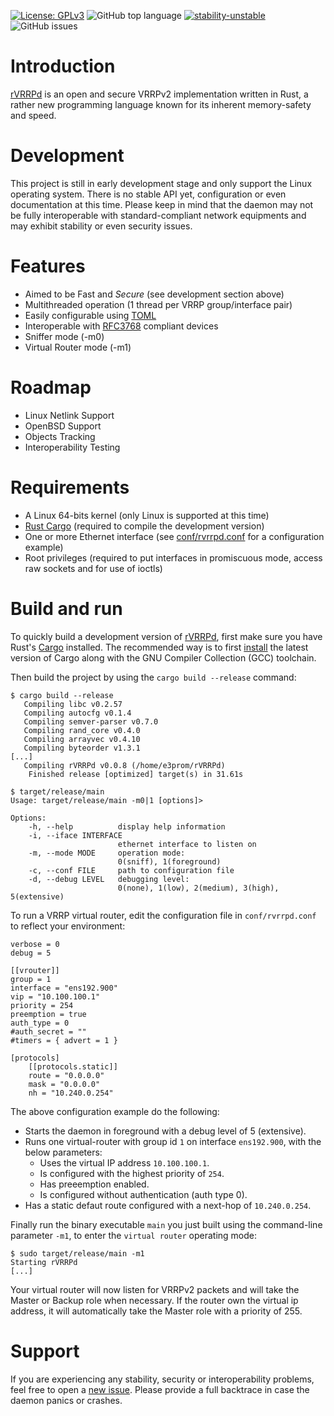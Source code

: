 [![License: GPLv3](https://img.shields.io/badge/License-GPLv3-blue.svg)](https://github.com/e3prom/rVRRPd/blob/master/LICENSE)
![GitHub top language](https://img.shields.io/github/languages/top/e3prom/rvrrpd.svg)
[![stability-unstable](https://img.shields.io/badge/stability-unstable-yellow.svg)](https://github.com/e3prom/rVRRPd/releases)
![GitHub issues](https://img.shields.io/github/issues-raw/e3prom/rvrrpd.svg)

# Introduction
[rVRRPd](https://github.com/e3prom/rVRRPd) is an open and secure VRRPv2 implementation written in Rust, a rather new programming language known for its inherent memory-safety and speed.

# Development
This project is still in early development stage and only support the Linux operating system. There is no stable API yet, configuration or even documentation at this time. Please keep in mind that the daemon may not be fully interoperable with standard-compliant network equipments and may exhibit stability or even security issues.

# Features
 * Aimed to be Fast and _Secure_ (see development section above)
 * Multithreaded operation (1 thread per VRRP group/interface pair)
 * Easily configurable using [TOML](https://github.com/toml-lang/toml)
 * Interoperable with [RFC3768](https://tools.ietf.org/html/rfc3768) compliant devices
 * Sniffer mode (-m0)
 * Virtual Router mode (-m1)

# Roadmap
 * Linux Netlink Support
 * OpenBSD Support
 * Objects Tracking
 * Interoperability Testing

# Requirements
 * A Linux 64-bits kernel (only Linux is supported at this time)
 * [Rust Cargo](https://doc.rust-lang.org/cargo/) (required to compile the development version)
 * One or more Ethernet interface (see [conf/rvrrpd.conf](conf/rvrrpd.conf) for a configuration example)
 * Root privileges (required to put interfaces in promiscuous mode, access raw sockets and for use of ioctls)

# Build and run
To quickly build a development version of [rVRRPd](https://github.com/e3prom/rVRRPd), first make sure you have Rust's [Cargo](https://doc.rust-lang.org/cargo/) installed. The recommended way is to first [install](https://doc.rust-lang.org/cargo/getting-started/installation.html) the latest version of Cargo along with the GNU Compiler Collection (GCC) toolchain.

Then build the project by using the `cargo build --release` command:
```
$ cargo build --release
   Compiling libc v0.2.57
   Compiling autocfg v0.1.4
   Compiling semver-parser v0.7.0
   Compiling rand_core v0.4.0
   Compiling arrayvec v0.4.10
   Compiling byteorder v1.3.1
[...]
   Compiling rVRRPd v0.0.8 (/home/e3prom/rVRRPd)
    Finished release [optimized] target(s) in 31.61s

$ target/release/main
Usage: target/release/main -m0|1 [options]>

Options:
    -h, --help          display help information
    -i, --iface INTERFACE
                        ethernet interface to listen on
    -m, --mode MODE     operation mode:
                        0(sniff), 1(foreground)
    -c, --conf FILE     path to configuration file
    -d, --debug LEVEL   debugging level:
                        0(none), 1(low), 2(medium), 3(high), 5(extensive)

```

To run a VRRP virtual router, edit the configuration file in `conf/rvrrpd.conf` to reflect your environment:
```text {.line-numbers}
verbose = 0
debug = 5

[[vrouter]]
group = 1
interface = "ens192.900"
vip = "10.100.100.1"
priority = 254
preemption = true
auth_type = 0
#auth_secret = ""
#timers = { advert = 1 }

[protocols]
    [[protocols.static]]
    route = "0.0.0.0"
    mask = "0.0.0.0"
    nh = "10.240.0.254"
```
The above configuration example do the following:
 * Starts the daemon in foreground with a debug level of 5 (extensive).
 * Runs one virtual-router with group id `1` on interface `ens192.900`, with the below parameters:
   * Uses the virtual IP address `10.100.100.1`.
   * Is configured with the highest priority of `254`.
   * Has preeemption enabled.
   * Is configured without authentication (auth type 0).
* Has a static defaut route configured with a next-hop of `10.240.0.254`.

Finally run the binary executable `main` you just built using the command-line parameter `-m1`, to enter the `virtual router` operating mode:
```
$ sudo target/release/main -m1
Starting rVRRPd
[...]
```

Your virtual router will now listen for VRRPv2 packets and will take the Master or Backup role when necessary. If the router own the virtual ip address, it will automatically take the Master role with a priority of 255.

# Support
If you are experiencing any stability, security or interoperability problems, feel free to open a [new issue](https://github.com/e3prom/rVRRPd/issues/new). Please provide a full backtrace in case the daemon panics or crashes.
